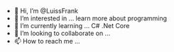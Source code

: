 - 👋 Hi, I’m @LuissFrank
- 👀 I’m interested in ... learn more about programming
- 🌱 I’m currently learning ... C# .Net Core
- 💞️ I’m looking to collaborate on ...
- 📫 How to reach me ...

<!---
LuissFrank/LuissFrank is a ✨ special ✨ repository because its `README.md` (this file) appears on your GitHub profile.
You can click the Preview link to take a look at your changes.
--->
